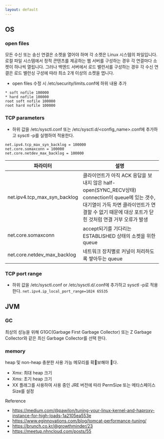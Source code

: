 ```yaml
---
layout: default
---
```


## OS
### open files
모든 수신 또는 송신 연결은 소켓을 열어야 하며 각 소켓은 Linux 시스템의 파일입니다. 로컬 파일 시스템에서 정적 콘텐츠를 제공하는 웹 서버를 구성하는 경우 각 연결마다 소켓이 하나씩 열립니다. 그러나 백엔드 서버에서 로드 밸런서를 구성하는 경우 각 수신 연결은 로드 밸런싱 구성에 따라 최소 2개 이상의 소켓을 엽니다.
* open files 수정 시 /etc/security/limits.conf에 하위 내용 추가
``` 
* soft nofile 100000
* hard nofile 100000
root soft nofile 100000
root hard nofile 100000
```
### TCP parameters
* 하위 값을 /etc/sysctl.conf 또는 /etc/sysctl.d/<config_name>.conf에 추가하고 sysctl -p를 실행하여 적용한다.
```
net.ipv4.tcp_max_syn_backlog = 100000
net.core.somaxconn = 100000
net.core.netdev_max_backlog = 100000
```

파라미터 | 설명
-- | --
net.ipv4.tcp_max_syn_backlog | 클라이언트가 아직 ACK 응답을 보내지 않은 half-open(SYNC_RECV상태) connection이 queue에 있는 갯수, 대기열이 가득 차면 클라이언트가 연결할 수 없기 때문에 대상 포트가 닫힌 것처럼 연결 거부 오류가 발생
net.core.somaxconn | accept되기를 기다리는 ESTABLISHED 상태의 소켓을 위한 queue
net.core.netdev_max_backlog | 네트워크 장치별로 커널이 처리하도록 쌓아두는 queue


### TCP port range
* 하위 값을 /etc/sysctl.conf or /etc/sysctl.d/<config>.conf에 추가하고 sysctl -p로 적용한다.
`net.ipv4.ip_local_port_range=1024 65535`

## JVM
### GC
최상의 성능을 위해 G1GC(Garbage First Garbage Collector) 또는 Z Garbage Collector와 같은 최신 Garbage Collector를 선택 한다.
### memory
heap 및 non-heap 충분한 사용 가능 메모리를 확보해야 다. 
* Xmx: 최대 heap 크기 
* Xms: 초기 heap 크기 
* XX 플래그를 사용하여 사용 중인 JRE 버전에 따라 PermSize 또는 메타스페이스Size를 설정

Reference
* https://medium.com/@pawilon/tuning-your-linux-kernel-and-haproxy-instance-for-high-loads-1a2105ea553e
* https://www.eginnovations.com/blog/tomcat-performance-tuning/
* https://brunch.co.kr/@growthminder/23
* https://meetup.nhncloud.com/posts/55